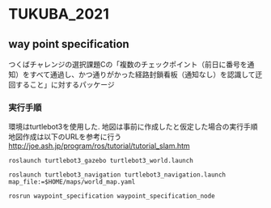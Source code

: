# TUKUBA_2021

## way point specification
つくばチャレンジの選択課題Cの「複数のチェックポイント（前日に番号を通知）をすべて通過し、かつ通りがかった経路封鎖看板（通知なし）を認識して迂回すること」に対するパッケージ

### 実行手順
環境はturtlebot3を使用した. 地図は事前に作成したと仮定した場合の実行手順  
地図作成は以下のURLを参考に行う  
http://joe.ash.jp/program/ros/tutorial/tutorial_slam.htm
```
roslaunch turtlebot3_gazebo turtlebot3_world.launch
```
```
roslaunch turtlebot3_navigation turtlebot3_navigation.launch map_file:=$HOME/maps/world_map.yaml
```
```
rosrun waypoint_specification waypoint_specification_node
```

